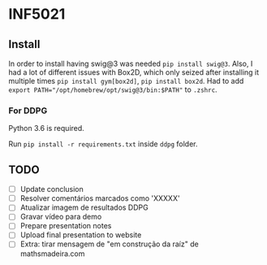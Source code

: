 # INF5021

## Install
In order to install having swig@3 was needed `pip install swig@3`.
Also, I had a lot of different issues with Box2D, which only seized after installing it multiple times `pip install gym[box2d]`, `pip install box2d`.
Had to add `export PATH="/opt/homebrew/opt/swig@3/bin:$PATH"` to `.zshrc`.

### For DDPG
Python 3.6 is required.

Run `pip install -r requirements.txt` inside `ddpg` folder.

## TODO 
- [ ] Update conclusion
- [ ] Resolver comentários marcados como 'XXXXX'
- [ ] Atualizar imagem de resultados DDPG
- [ ] Gravar vídeo para demo
- [ ] Prepare presentation notes
- [ ] Upload final presentation to website
- [ ] Extra: tirar mensagem de "em construção da raíz" de mathsmadeira.com

